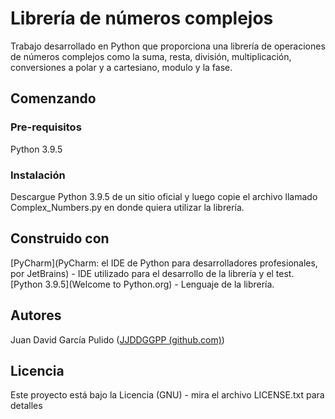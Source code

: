 # Librería de números complejos

Trabajo desarrollado en Python que proporciona una librería de operaciones de números complejos como la suma, resta, división, multiplicación, conversiones a polar y a cartesiano, modulo y la fase.

## Comenzando 

### Pre-requisitos
Python 3.9.5

### Instalación
Descargue Python 3.9.5 de un sitio oficial y luego copie el archivo llamado Complex_Numbers.py en donde quiera utilizar la librería.

## Construido con
[PyCharm](PyCharm: el IDE de Python para desarrolladores profesionales, por JetBrains) - IDE utilizado para el desarrollo de la librería y el test.
[Python 3.9.5](Welcome to Python.org) - Lenguaje de la librería.

## Autores 
Juan David García Pulido ([JJDDGGPP (github.com)](https://github.com/JJDDGGPP))

## Licencia
Este proyecto está bajo la Licencia (GNU) - mira el archivo LICENSE.txt para detalles
